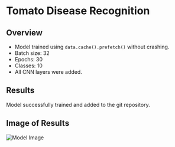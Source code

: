 # Tomato Disease Recognition

## Overview
- Model trained using `data.cache().prefetch()` without crashing.
- Batch size: 32
- Epochs: 30
- Classes: 10
- All CNN layers were added.

## Results
Model successfully trained and added to the git repository.

## Image of Results
![Model Image](./images/epoch.jpg)
